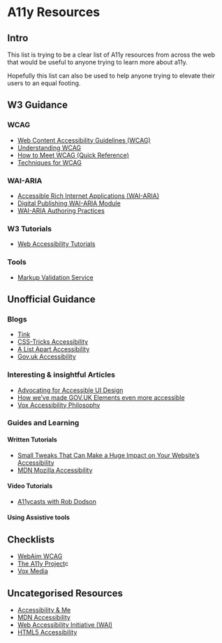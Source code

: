 # A11y Resources

## Intro

This list is trying to be a clear list of A11y resources from across the web that would be useful to anyone trying to learn more about a11y.

Hopefully this list can also be used to help anyone trying to elevate their users to an equal footing.

## W3 Guidance

### WCAG

- [Web Content Accessibility Guidelines (WCAG)](https://www.w3.org/TR/WCAG21/)
- [Understanding WCAG](https://www.w3.org/WAI/WCAG21/Understanding/)
- [How to Meet WCAG (Quick Reference)](https://www.w3.org/WAI/WCAG21/quickref/)
- [Techniques for WCAG](https://www.w3.org/WAI/WCAG21/Techniques/)

### WAI-ARIA

- [Accessible Rich Internet Applications (WAI-ARIA)](https://www.w3.org/TR/wai-aria-1.1/)
- [Digital Publishing WAI-ARIA Module](https://www.w3.org/TR/dpub-aria-1.0/)
- [WAI-ARIA Authoring Practices](https://www.w3.org/TR/wai-aria-practices-1.1/)

### W3 Tutorials

- [Web Accessibility Tutorials](https://www.w3.org/WAI/tutorials/)

### Tools

- [Markup Validation Service](https://validator.w3.org/)

## Unofficial Guidance

### Blogs

- [Tink](https://tink.uk/category/code-things/)
- [CSS-Tricks Accessibility](https://css-tricks.com/tag/accessibility/)
- [A List Apart Accessibility](https://alistapart.com/topic/accessibility)
- [Gov.uk Accessibility](https://accessibility.blog.gov.uk/)

### Interesting & insightful Articles

- [Advocating for Accessible UI Design](https://css-tricks.com/advocating-for-accessible-ui-design/)
- [How we’ve made GOV.UK Elements even more accessible](https://accessibility.blog.gov.uk/2018/02/28/how-weve-made-gov-uk-elements-even-more-accessible/)
- [Vox Accessibility Philosophy](http://accessibility.voxmedia.com/#philosophy)

### Guides and Learning

#### Written Tutorials

- [Small Tweaks That Can Make a Huge Impact on Your Website’s Accessibility](https://css-tricks.com/small-tweaks-can-make-huge-impact-websites-accessibility/)
- [MDN Mozilla Accessibility](https://developer.mozilla.org/en-US/docs/Learn/Accessibility)

#### Video Tutorials

- [A11ycasts with Rob Dodson](https://www.youtube.com/playlist?list=PLNYkxOF6rcICWx0C9LVWWVqvHlYJyqw7g)

#### Using Assistive tools

## Checklists

- [WebAim WCAG](https://webaim.org/standards/wcag/checklist)
- [The A11y Project](https://a11yproject.com/checklist.html)c
- [Vox Media](http://accessibility.voxmedia.com/)

## Uncategorised Resources

- [Accessibility & Me](https://a11y.me/)
- [MDN Accessibility](https://developer.mozilla.org/en-US/docs/Web/Accessibility)
- [Web Accessibility Initiative (WAI)](https://www.w3.org/WAI/)
- [HTML5 Accessibility](https://www.html5accessibility.com/)
